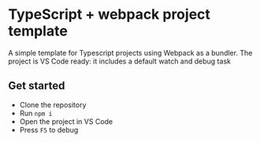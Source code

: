 # TypeScript + webpack project template
A simple template for Typescript projects using Webpack as a bundler.
The project is VS Code ready: it includes a default watch and debug task

## Get started
- Clone the repository
- Run `npm i`
- Open the project in VS Code
- Press `F5` to debug